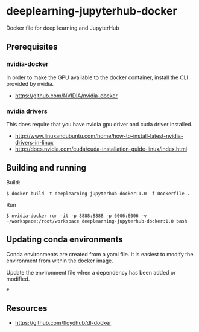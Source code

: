 # deeplearning-jupyterhub-docker

Docker file for deep learning and JupyterHub

## Prerequisites

### nvidia-docker

In order to make the GPU available to the docker container, install
the CLI provided by nvidia.

- https://github.com/NVIDIA/nvidia-docker

### nvidia drivers

This does require that you have nvidia gpu driver and cuda driver installed.

- http://www.linuxandubuntu.com/home/how-to-install-latest-nvidia-drivers-in-linux
- http://docs.nvidia.com/cuda/cuda-installation-guide-linux/index.html

## Building and running

Build:
``` 
$ docker build -t deeplearning-jupyterhub-docker:1.0 -f Dockerfile .
```

Run
``` 
$ nvidia-docker run -it -p 8888:8888 -p 6006:6006 -v ~/workspace:/root/workspace deeplearning-jupyterhub-docker:1.0 bash
```

## Updating conda environments

Conda environments are created from a yaml file.  It is easiest to modify
the environment from within the docker image.

Update the environment file when a dependency has been added or modified.
```
# 
```

## Resources

- https://github.com/floydhub/dl-docker
